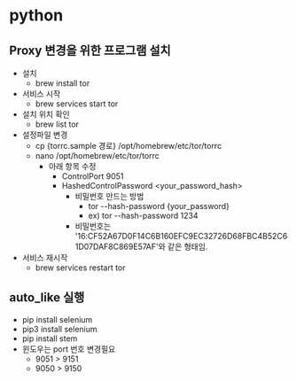 # python


## Proxy 변경을 위한 프로그램 설치
- 설치
  - brew install tor
- 서비스 시작
  - brew services start tor
- 설치 위치 확인
  - brew list tor
- 설정파일 변경
  - cp {torrc.sample 경로} /opt/homebrew/etc/tor/torrc
  - nano /opt/homebrew/etc/tor/torrc
    - 아래 항목 수정
      - ControlPort 9051
      - HashedControlPassword <your_password_hash>
        - 비밀번호 만드는 방법
          -  tor --hash-password {your_password}
          -  ex) tor --hash-password 1234
        - 비밀번호는 '16:CF52A67D0F14C6B160EFC9EC32726D68FBC4B52C61D07DAF8C869E57AF'와 같은 형태임. 
- 서비스 재시작
  - brew services restart tor



## auto_like 실행
- pip install selenium
- pip3 install selenium
- pip install stem
- 윈도우는 port 번호 변경필요
  -  9051 > 9151
  -  9050 > 9150
